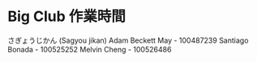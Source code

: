 # Big Club 作業時間 
さぎょうじかん
(Sagyou jikan)
Adam Beckett May - 100487239
Santiago Bonada - 100525252
Melvin Cheng - 100526486
